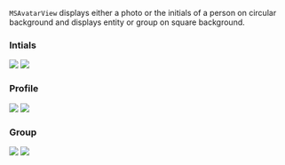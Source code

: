 `MSAvatarView` displays either a photo or the initials of a person on circular background and displays entity or group on square background.

<DisplayToggle onText="Dark" offText="Light" label="Theme Switcher">

### Intials

<img className="off" src="https://static2.sharepointonline.com/files/fabric/fabric-website/images/controls/ios/updated/img_avatar_02_initials.png?text=LightMode" />
<img className="on" src="https://static2.sharepointonline.com/files/fabric/fabric-website/images/controls/ios/updated/img_avatar_02_initials_dark.png?text=DarkMode" />

### Profile

<img className="off" src="https://static2.sharepointonline.com/files/fabric/fabric-website/images/controls/ios/updated/img_avatar_01_profilepicture_light.png?text=LightMode" />
<img className="on" src="https://static2.sharepointonline.com/files/fabric/fabric-website/images/controls/ios/updated/img_avatar_01_profilepicture_dark.png?text=DarkMode" />

### Group

<img className="off" src="https://static2.sharepointonline.com/files/fabric/fabric-website/images/controls/ios/updated/img_avatar_03_groups_light.png?text=LightMode" />
<img className="on" src="https://static2.sharepointonline.com/files/fabric/fabric-website/images/controls/ios/updated/img_avatar_03_groups_dark.png?text=DarkMode" />

</DisplayToggle>
